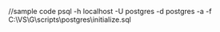 //sample code
psql -h localhost -U postgres -d postgres -a -f C:\VS\G\scripts\postgres\initialize.sql